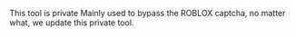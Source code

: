 This tool is private
Mainly used to bypass the ROBLOX captcha, no matter what, we update this private tool.
